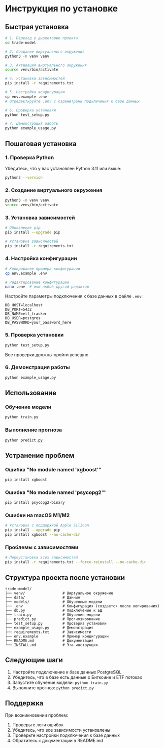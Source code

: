 # Инструкция по установке

## Быстрая установка

```bash
# 1. Переход в директорию проекта
cd trade-model

# 2. Создание виртуального окружения
python3 -m venv venv

# 3. Активация виртуального окружения
source venv/bin/activate

# 4. Установка зависимостей
pip install -r requirements.txt

# 5. Настройка конфигурации
cp env.example .env
# Отредактируйте .env с параметрами подключения к базе данных

# 6. Проверка установки
python test_setup.py

# 7. Демонстрация работы
python example_usage.py
```

## Пошаговая установка

### 1. Проверка Python

Убедитесь, что у вас установлен Python 3.11 или выше:

```bash
python3 --version
```

### 2. Создание виртуального окружения

```bash
python3 -m venv venv
source venv/bin/activate
```

### 3. Установка зависимостей

```bash
# Обновление pip
pip install --upgrade pip

# Установка зависимостей
pip install -r requirements.txt
```

### 4. Настройка конфигурации

```bash
# Копирование примера конфигурации
cp env.example .env

# Редактирование конфигурации
nano .env  # или любой другой редактор
```

Настройте параметры подключения к базе данных в файле `.env`:

```env
DB_HOST=localhost
DB_PORT=5432
DB_NAME=etf_tracker
DB_USER=postgres
DB_PASSWORD=your_password_here
```

### 5. Проверка установки

```bash
python test_setup.py
```

Все проверки должны пройти успешно.

### 6. Демонстрация работы

```bash
python example_usage.py
```

## Использование

### Обучение модели

```bash
python train.py
```

### Выполнение прогноза

```bash
python predict.py
```

## Устранение проблем

### Ошибка "No module named 'xgboost'"

```bash
pip install xgboost
```

### Ошибка "No module named 'psycopg2'"

```bash
pip install psycopg2-binary
```

### Ошибки на macOS M1/M2

```bash
# Установка с поддержкой Apple Silicon
pip install --upgrade pip
pip install xgboost --no-cache-dir
```

### Проблемы с зависимостями

```bash
# Переустановка всех зависимостей
pip install -r requirements.txt --force-reinstall --no-cache-dir
```

## Структура проекта после установки

```
trade-model/
├── venv/                 # Виртуальное окружение
├── data/                 # Данные
├── models/               # Обученные модели
├── .env                  # Конфигурация (создается после копирования)
├── db.py                 # Подключение к БД
├── train.py              # Обучение модели
├── predict.py            # Прогнозирование
├── test_setup.py         # Проверка установки
├── example_usage.py      # Демонстрация
├── requirements.txt      # Зависимости
├── env.example           # Пример конфигурации
├── README.md             # Документация
└── INSTALL.md            # Эта инструкция
```

## Следующие шаги

1. Настройте подключение к базе данных PostgreSQL
2. Убедитесь, что в базе есть данные о Биткоине и ETF потоках
3. Запустите обучение модели: `python train.py`
4. Выполните прогноз: `python predict.py`

## Поддержка

При возникновении проблем:

1. Проверьте логи ошибок
2. Убедитесь, что все зависимости установлены
3. Проверьте настройки подключения к базе данных
4. Обратитесь к документации в README.md
